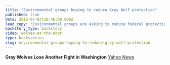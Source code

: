 ```yaml
---
title: "Environmental groups hoping to reduce Gray Wolf protection"
published: true
date: 2015-07-03T20:46:00.000Z
lead_copy: "Environmental groups are asking to reduce federal protection for the Gray Wolf. Confused as to why they\'d try to reduce protection? Watch this... "
backstory_type: backstory
video: wolves-at-the-door
type: backstories
slug: environmental-groups-hoping-to-reduce-gray-wolf-protection
---
```


**Gray Wolves Lose Another Fight in Washington**
[Yahoo News](http://news.yahoo.com/gray-wolves-lose-another-fight-washington-002333254.html;_ylt=AwrC2Q5Q8ZZVxycA5ZXQtDMD;_ylu=X3oDMTBybGY3bmpvBGNvbG8DYmYxBHBvcwMyBHZ0aWQDBHNlYwNzcg--)

